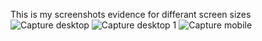 This is my screenshots evidence for differant screen sizes
![Capture desktop](https://github.com/user-attachments/assets/f5ea5462-5ae0-48a6-8878-8cc0d327a491)
![Capture desktop 1](https://github.com/user-attachments/assets/b6c5df75-bf91-4bea-b740-31a0dc4c5f7d)
![Capture mobile](https://github.com/user-attachments/assets/80e22565-8389-40ba-b24d-c2589317d0f8)
